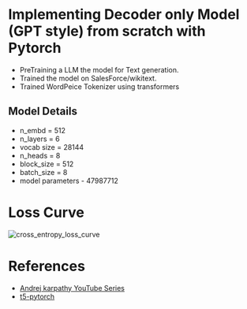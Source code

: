 # Implementing Decoder only Model (GPT style) from scratch with Pytorch
- PreTraining a LLM the model for Text generation.
- Trained the model on SalesForce/wikitext.
- Trained WordPeice Tokenizer using transformers

## Model Details
- n_embd = 512
- n_layers = 6
- vocab size = 28144
- n_heads = 8
- block_size = 512 
- batch_size = 8
- model parameters - 47987712

# Loss Curve 
![cross_entropy_loss_curve](https://github.com/user-attachments/assets/70396741-6fab-4ca0-96b6-a1e32ca49826)

# References 

- [Andrej karpathy YouTube Series](https://www.youtube.com/watch?v=VMj-3S1tku0&list=PLAqhIrjkxbuWI23v9cThsA9GvCAUhRvKZ)
- [t5-pytorch](https://github.com/conceptofmind/t5-pytorch)

